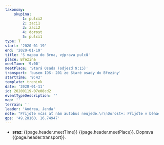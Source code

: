 ```yaml
---
taxonomy:
    skupina:
        1: pulci2
        2: zaci1
        3: zaci2
        4: dorost
        5: pulci1
type: T
start: '2020-01-19'
end: '2020-01-19'
title: 'S mapou do Brna, výprava pulců'
place: Březina
meetTime: '9:00'
meetPlace: 'Stará Osada (odjezd 9:15)'
transport: 'busem IDS: 201 ze Staré osady do Březiny'
startTime: '9:43'
template: trenink
date: '2020-01-11'
id: 20200119-07e08cd2
eventTypeDescription: ''
map: ''
terrain: ''
leader: 'Andrea, Jenda'
note: "Přijďte včas ať nám autobus neujede.\r\nDorost+: Přijďte v běhacím, na místě bude auto, které převeze převlečení do cíle."
gps: '49.28160, 16.74947'
---
```

* **sraz**: {{page.header.meetTime}} {{page.header.meetPlace}}. Doprava {{page.header.transport}}.
